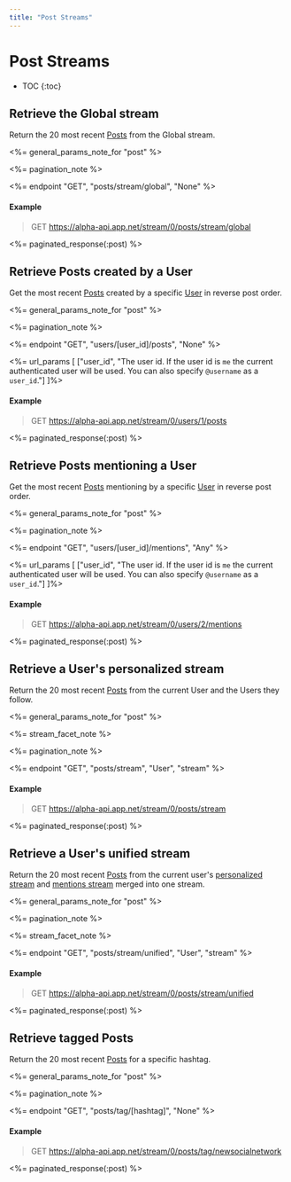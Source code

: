 ```yaml
---
title: "Post Streams"
---
```


# Post Streams

* TOC
{:toc}

## Retrieve the Global stream

Return the 20 most recent [Posts](/reference/resources/post/) from the Global stream.

<%= general_params_note_for "post" %>

<%= pagination_note %>

<%= endpoint "GET", "posts/stream/global", "None" %>

#### Example

> GET https://alpha-api.app.net/stream/0/posts/stream/global

<%= paginated_response(:post) %>

## Retrieve Posts created by a User

Get the most recent [Posts](/reference/resources/post/) created by a specific [User](/reference/resources/user/) in reverse post order.

<%= general_params_note_for "post" %>

<%= pagination_note %>

<%= endpoint "GET", "users/[user_id]/posts", "None" %>

<%= url_params [
    ["user_id", "The user id. If the user id is <code>me</code> the current authenticated user will be used. You can also specify <code>@username</code> as a <code>user_id</code>."]
]%>

#### Example

> GET https://alpha-api.app.net/stream/0/users/1/posts

<%= paginated_response(:post) %>

## Retrieve Posts mentioning a User

Get the most recent [Posts](/reference/resources/post/) mentioning by a specific [User](/reference/resources/user/) in reverse post order.

<%= general_params_note_for "post" %>

<%= pagination_note %>

<%= endpoint "GET", "users/[user_id]/mentions", "Any" %>

<%= url_params [
    ["user_id", "The user id. If the user id is <code>me</code> the current authenticated user will be used. You can also specify <code>@username</code> as a <code>user_id</code>."]
]%>

#### Example

> GET https://alpha-api.app.net/stream/0/users/2/mentions

<%= paginated_response(:post) %>

## Retrieve a User's personalized stream

Return the 20 most recent [Posts](/reference/resources/post/) from the current User and the Users they follow.

<%= general_params_note_for "post" %>

<%= stream_facet_note %>

<%= pagination_note %>

<%= endpoint "GET", "posts/stream", "User", "stream" %>

#### Example

> GET https://alpha-api.app.net/stream/0/posts/stream

<%= paginated_response(:post) %>

## Retrieve a User's unified stream

Return the 20 most recent [Posts](/reference/resources/post/) from the current user's [personalized stream](#retrieve-a-users-personalized-stream) and [mentions stream](#retrieve-posts-mentioning-a-user) merged into one stream.

<%= general_params_note_for "post" %>

<%= pagination_note %>

<%= stream_facet_note %>

<%= endpoint "GET", "posts/stream/unified", "User", "stream" %>

#### Example

> GET https://alpha-api.app.net/stream/0/posts/stream/unified

<%= paginated_response(:post) %>

## Retrieve tagged Posts

Return the 20 most recent [Posts](/reference/resources/post/) for a specific hashtag.

<%= general_params_note_for "post" %>

<%= pagination_note %>

<%= endpoint "GET", "posts/tag/[hashtag]", "None" %>

#### Example

> GET https://alpha-api.app.net/stream/0/posts/tag/newsocialnetwork

<%= paginated_response(:post) %>